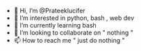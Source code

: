 - 👋 Hi, I’m @Prateeklucifer
- 👀 I’m interested in python, bash , web dev
- 🌱 I’m currently learning bash
- 💞️ I’m looking to collaborate on " nothing "
- 📫 How to reach me " just do nothing "

<!---
Prateeklucifer/Prateeklucifer is a ✨ special ✨ repository because its `README.md` (this file) appears on your GitHub profile.
You can click the Preview link to take a look at your changes.
--->
